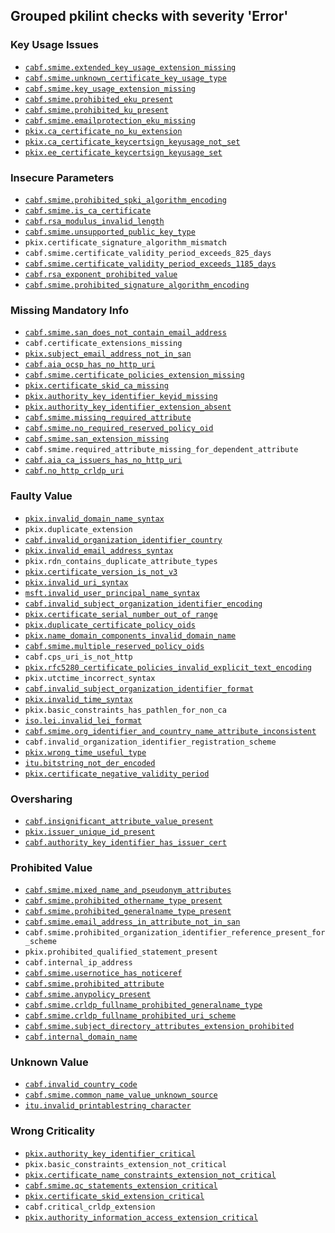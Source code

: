 ## Grouped pkilint checks with severity 'Error'

### Key Usage Issues
- [`cabf.smime.extended_key_usage_extension_missing`](https://github.com/digicert/pkilint/blob/5b9b884a6dd7f4fdb31996bcf77cb2a648d0fa6e/pkilint/cabf/smime/finding_metadata.csv#L36)
- [`cabf.smime.unknown_certificate_key_usage_type`](https://github.com/digicert/pkilint/blob/5b9b884a6dd7f4fdb31996bcf77cb2a648d0fa6e/pkilint/cabf/smime/finding_metadata.csv#L61)
- [`cabf.smime.key_usage_extension_missing`](https://github.com/digicert/pkilint/blob/5b9b884a6dd7f4fdb31996bcf77cb2a648d0fa6e/pkilint/cabf/smime/finding_metadata.csv#L39)
- [`cabf.smime.prohibited_eku_present`](https://github.com/digicert/pkilint/blob/5b9b884a6dd7f4fdb31996bcf77cb2a648d0fa6e/pkilint/cabf/smime/finding_metadata.csv#L50)
- [`cabf.smime.prohibited_ku_present`](https://github.com/digicert/pkilint/blob/5b9b884a6dd7f4fdb31996bcf77cb2a648d0fa6e/pkilint/cabf/smime/finding_metadata.csv#L52)
- [`cabf.smime.emailprotection_eku_missing`](https://github.com/digicert/pkilint/blob/5b9b884a6dd7f4fdb31996bcf77cb2a648d0fa6e/pkilint/cabf/smime/finding_metadata.csv#L35)
- [`pkix.ca_certificate_no_ku_extension`](https://github.com/digicert/pkilint/blob/5b9b884a6dd7f4fdb31996bcf77cb2a648d0fa6e/pkilint/cabf/smime/finding_metadata.csv#L79)
- [`pkix.ca_certificate_keycertsign_keyusage_not_set`](https://github.com/digicert/pkilint/blob/5b9b884a6dd7f4fdb31996bcf77cb2a648d0fa6e/pkilint/cabf/smime/finding_metadata.csv#L78)
- [`pkix.ee_certificate_keycertsign_keyusage_set`](https://github.com/digicert/pkilint/blob/5b9b884a6dd7f4fdb31996bcf77cb2a648d0fa6e/pkilint/cabf/smime/finding_metadata.csv#L90)

### Insecure Parameters
- [`cabf.smime.prohibited_spki_algorithm_encoding`](https://github.com/digicert/pkilint/blob/5b9b884a6dd7f4fdb31996bcf77cb2a648d0fa6e/pkilint/cabf/smime/finding_metadata.csv#L55)
- [`cabf.smime.is_ca_certificate`](https://github.com/digicert/pkilint/blob/5b9b884a6dd7f4fdb31996bcf77cb2a648d0fa6e/pkilint/cabf/smime/finding_metadata.csv#L38)
- [`cabf.rsa_modulus_invalid_length`](https://github.com/digicert/pkilint/blob/5b9b884a6dd7f4fdb31996bcf77cb2a648d0fa6e/pkilint/cabf/smime/finding_metadata.csv#L20)
- [`cabf.smime.unsupported_public_key_type`](https://github.com/digicert/pkilint/blob/5b9b884a6dd7f4fdb31996bcf77cb2a648d0fa6e/pkilint/cabf/smime/finding_metadata.csv#L62)
- `pkix.certificate_signature_algorithm_mismatch`
- `cabf.smime.certificate_validity_period_exceeds_825_days`
- [`cabf.smime.certificate_validity_period_exceeds_1185_days`](https://github.com/digicert/pkilint/blob/5b9b884a6dd7f4fdb31996bcf77cb2a648d0fa6e/pkilint/cabf/smime/finding_metadata.csv#L29)
- [`cabf.rsa_exponent_prohibited_value`](https://github.com/digicert/pkilint/blob/5b9b884a6dd7f4fdb31996bcf77cb2a648d0fa6e/pkilint/cabf/smime/finding_metadata.csv#L19)
- [`cabf.smime.prohibited_signature_algorithm_encoding`](https://github.com/digicert/pkilint/blob/5b9b884a6dd7f4fdb31996bcf77cb2a648d0fa6e/pkilint/cabf/smime/finding_metadata.csv#L54)

### Missing Mandatory Info
- [`cabf.smime.san_does_not_contain_email_address`](https://github.com/digicert/pkilint/blob/5b9b884a6dd7f4fdb31996bcf77cb2a648d0fa6e/pkilint/cabf/smime/finding_metadata.csv#L58)
- `cabf.certificate_extensions_missing`
- [`pkix.subject_email_address_not_in_san`](https://github.com/digicert/pkilint/blob/5b9b884a6dd7f4fdb31996bcf77cb2a648d0fa6e/pkilint/cabf/smime/finding_metadata.csv#L118)
- [`cabf.aia_ocsp_has_no_http_uri`](https://github.com/digicert/pkilint/blob/5b9b884a6dd7f4fdb31996bcf77cb2a648d0fa6e/pkilint/cabf/smime/finding_metadata.csv#L6)
- [`cabf.smime.certificate_policies_extension_missing`](https://github.com/digicert/pkilint/blob/5b9b884a6dd7f4fdb31996bcf77cb2a648d0fa6e/pkilint/cabf/smime/finding_metadata.csv#L28)
- [`pkix.certificate_skid_ca_missing`](https://github.com/digicert/pkilint/blob/5b9b884a6dd7f4fdb31996bcf77cb2a648d0fa6e/pkilint/cabf/smime/finding_metadata.csv#L85)
- [`pkix.authority_key_identifier_keyid_missing`](https://github.com/digicert/pkilint/blob/5b9b884a6dd7f4fdb31996bcf77cb2a648d0fa6e/pkilint/cabf/smime/finding_metadata.csv#L74)
- [`pkix.authority_key_identifier_extension_absent`](https://github.com/digicert/pkilint/blob/5b9b884a6dd7f4fdb31996bcf77cb2a648d0fa6e/pkilint/cabf/smime/finding_metadata.csv#L73)
- [`cabf.smime.missing_required_attribute`](https://github.com/digicert/pkilint/blob/5b9b884a6dd7f4fdb31996bcf77cb2a648d0fa6e/pkilint/cabf/smime/finding_metadata.csv#L44)
- [`cabf.smime.no_required_reserved_policy_oid`](https://github.com/digicert/pkilint/blob/5b9b884a6dd7f4fdb31996bcf77cb2a648d0fa6e/pkilint/cabf/smime/finding_metadata.csv#L47)
- [`cabf.smime.san_extension_missing`](https://github.com/digicert/pkilint/blob/5b9b884a6dd7f4fdb31996bcf77cb2a648d0fa6e/pkilint/cabf/smime/finding_metadata.csv#L59)
- `cabf.smime.required_attribute_missing_for_dependent_attribute`
- [`cabf.aia_ca_issuers_has_no_http_uri`](https://github.com/digicert/pkilint/blob/5b9b884a6dd7f4fdb31996bcf77cb2a648d0fa6e/pkilint/cabf/smime/finding_metadata.csv#L5)
- [`cabf.no_http_crldp_uri`](https://github.com/digicert/pkilint/blob/5b9b884a6dd7f4fdb31996bcf77cb2a648d0fa6e/pkilint/cabf/smime/finding_metadata.csv#L18)

### Faulty Value
- [`pkix.invalid_domain_name_syntax`](https://github.com/digicert/pkilint/blob/5b9b884a6dd7f4fdb31996bcf77cb2a648d0fa6e/pkilint/cabf/smime/finding_metadata.csv#L92)
- `pkix.duplicate_extension`
- [`cabf.invalid_organization_identifier_country`](https://github.com/digicert/pkilint/blob/5b9b884a6dd7f4fdb31996bcf77cb2a648d0fa6e/pkilint/cabf/smime/finding_metadata.csv#L12)
- [`pkix.invalid_email_address_syntax`](https://github.com/digicert/pkilint/blob/5b9b884a6dd7f4fdb31996bcf77cb2a648d0fa6e/pkilint/cabf/smime/finding_metadata.csv#L93)
- `pkix.rdn_contains_duplicate_attribute_types`
- [`pkix.certificate_version_is_not_v3`](https://github.com/digicert/pkilint/blob/5b9b884a6dd7f4fdb31996bcf77cb2a648d0fa6e/pkilint/cabf/smime/finding_metadata.csv#L87)
- [`pkix.invalid_uri_syntax`](https://github.com/digicert/pkilint/blob/5b9b884a6dd7f4fdb31996bcf77cb2a648d0fa6e/pkilint/cabf/smime/finding_metadata.csv#L95)
- [`msft.invalid_user_principal_name_syntax`](https://github.com/digicert/pkilint/blob/5b9b884a6dd7f4fdb31996bcf77cb2a648d0fa6e/pkilint/cabf/smime/finding_metadata.csv#L68)
- [`cabf.invalid_subject_organization_identifier_encoding`](https://github.com/digicert/pkilint/blob/5b9b884a6dd7f4fdb31996bcf77cb2a648d0fa6e/pkilint/cabf/smime/finding_metadata.csv#L13)
- [`pkix.certificate_serial_number_out_of_range`](https://github.com/digicert/pkilint/blob/5b9b884a6dd7f4fdb31996bcf77cb2a648d0fa6e/pkilint/cabf/smime/finding_metadata.csv#L83)
- [`pkix.duplicate_certificate_policy_oids`](https://github.com/digicert/pkilint/blob/5b9b884a6dd7f4fdb31996bcf77cb2a648d0fa6e/pkilint/cabf/smime/finding_metadata.csv#L89)
- [`pkix.name_domain_components_invalid_domain_name`](https://github.com/digicert/pkilint/blob/5b9b884a6dd7f4fdb31996bcf77cb2a648d0fa6e/pkilint/cabf/smime/finding_metadata.csv#L104)
- [`cabf.smime.multiple_reserved_policy_oids`](https://github.com/digicert/pkilint/blob/5b9b884a6dd7f4fdb31996bcf77cb2a648d0fa6e/pkilint/cabf/smime/finding_metadata.csv#L46)
- `cabf.cps_uri_is_not_http`
- [`pkix.rfc5280_certificate_policies_invalid_explicit_text_encoding`](https://github.com/digicert/pkilint/blob/5b9b884a6dd7f4fdb31996bcf77cb2a648d0fa6e/pkilint/cabf/smime/finding_metadata.csv#L108)
- `pkix.utctime_incorrect_syntax`
- [`cabf.invalid_subject_organization_identifier_format`](https://github.com/digicert/pkilint/blob/5b9b884a6dd7f4fdb31996bcf77cb2a648d0fa6e/pkilint/cabf/smime/finding_metadata.csv#L14)
- [`pkix.invalid_time_syntax`](https://github.com/digicert/pkilint/blob/5b9b884a6dd7f4fdb31996bcf77cb2a648d0fa6e/pkilint/cabf/smime/finding_metadata.csv#L94)
- `pkix.basic_constraints_has_pathlen_for_non_ca`
- [`iso.lei.invalid_lei_format`](https://github.com/digicert/pkilint/blob/5b9b884a6dd7f4fdb31996bcf77cb2a648d0fa6e/pkilint/cabf/smime/finding_metadata.csv#L65)
- [`cabf.smime.org_identifier_and_country_name_attribute_inconsistent`](https://github.com/digicert/pkilint/blob/5b9b884a6dd7f4fdb31996bcf77cb2a648d0fa6e/pkilint/cabf/smime/finding_metadata.csv#L48)
- `cabf.invalid_organization_identifier_registration_scheme`
- [`pkix.wrong_time_useful_type`](https://github.com/digicert/pkilint/blob/5b9b884a6dd7f4fdb31996bcf77cb2a648d0fa6e/pkilint/cabf/smime/finding_metadata.csv#L124)
- [`itu.bitstring_not_der_encoded`](https://github.com/digicert/pkilint/blob/5b9b884a6dd7f4fdb31996bcf77cb2a648d0fa6e/pkilint/cabf/smime/finding_metadata.csv#L66)
- [`pkix.certificate_negative_validity_period`](https://github.com/digicert/pkilint/blob/5b9b884a6dd7f4fdb31996bcf77cb2a648d0fa6e/pkilint/cabf/smime/finding_metadata.csv#L81)

### Oversharing
- [`cabf.insignificant_attribute_value_present`](https://github.com/digicert/pkilint/blob/5b9b884a6dd7f4fdb31996bcf77cb2a648d0fa6e/pkilint/cabf/smime/finding_metadata.csv#L9)
- [`pkix.issuer_unique_id_present`](https://github.com/digicert/pkilint/blob/5b9b884a6dd7f4fdb31996bcf77cb2a648d0fa6e/pkilint/cabf/smime/finding_metadata.csv#L99)
- [`cabf.authority_key_identifier_has_issuer_cert`](https://github.com/digicert/pkilint/blob/5b9b884a6dd7f4fdb31996bcf77cb2a648d0fa6e/pkilint/cabf/smime/finding_metadata.csv#L7)

### Prohibited Value
- [`cabf.smime.mixed_name_and_pseudonym_attributes`](https://github.com/digicert/pkilint/blob/5b9b884a6dd7f4fdb31996bcf77cb2a648d0fa6e/pkilint/cabf/smime/finding_metadata.csv#L45)
- [`cabf.smime.prohibited_othername_type_present`](https://github.com/digicert/pkilint/blob/5b9b884a6dd7f4fdb31996bcf77cb2a648d0fa6e/pkilint/cabf/smime/finding_metadata.csv#L53)
- [`cabf.smime.prohibited_generalname_type_present`](https://github.com/digicert/pkilint/blob/5b9b884a6dd7f4fdb31996bcf77cb2a648d0fa6e/pkilint/cabf/smime/finding_metadata.csv#L51)
- [`cabf.smime.email_address_in_attribute_not_in_san`](https://github.com/digicert/pkilint/blob/5b9b884a6dd7f4fdb31996bcf77cb2a648d0fa6e/pkilint/cabf/smime/finding_metadata.csv#L34)
- `cabf.smime.prohibited_organization_identifier_reference_present_for_scheme`
- `pkix.prohibited_qualified_statement_present`
- `cabf.internal_ip_address`
- [`cabf.smime.usernotice_has_noticeref`](https://github.com/digicert/pkilint/blob/5b9b884a6dd7f4fdb31996bcf77cb2a648d0fa6e/pkilint/cabf/smime/finding_metadata.csv#L63)
- [`cabf.smime.prohibited_attribute`](https://github.com/digicert/pkilint/blob/5b9b884a6dd7f4fdb31996bcf77cb2a648d0fa6e/pkilint/cabf/smime/finding_metadata.csv#L49)
- [`cabf.smime.anypolicy_present`](https://github.com/digicert/pkilint/blob/5b9b884a6dd7f4fdb31996bcf77cb2a648d0fa6e/pkilint/cabf/smime/finding_metadata.csv#L27)
- [`cabf.smime.crldp_fullname_prohibited_generalname_type`](https://github.com/digicert/pkilint/blob/5b9b884a6dd7f4fdb31996bcf77cb2a648d0fa6e/pkilint/cabf/smime/finding_metadata.csv#L32)
- [`cabf.smime.crldp_fullname_prohibited_uri_scheme`](https://github.com/digicert/pkilint/blob/5b9b884a6dd7f4fdb31996bcf77cb2a648d0fa6e/pkilint/cabf/smime/finding_metadata.csv#L33)
- [`cabf.smime.subject_directory_attributes_extension_prohibited`](https://github.com/digicert/pkilint/blob/5b9b884a6dd7f4fdb31996bcf77cb2a648d0fa6e/pkilint/cabf/smime/finding_metadata.csv#L60)
- [`cabf.internal_domain_name`](https://github.com/digicert/pkilint/blob/5b9b884a6dd7f4fdb31996bcf77cb2a648d0fa6e/pkilint/cabf/smime/finding_metadata.csv#L10)

### Unknown Value
- [`cabf.invalid_country_code`](https://github.com/digicert/pkilint/blob/5b9b884a6dd7f4fdb31996bcf77cb2a648d0fa6e/pkilint/cabf/smime/finding_metadata.csv#L11)
- [`cabf.smime.common_name_value_unknown_source`](https://github.com/digicert/pkilint/blob/5b9b884a6dd7f4fdb31996bcf77cb2a648d0fa6e/pkilint/cabf/smime/finding_metadata.csv#L30)
- [`itu.invalid_printablestring_character`](https://github.com/digicert/pkilint/blob/5b9b884a6dd7f4fdb31996bcf77cb2a648d0fa6e/pkilint/cabf/smime/finding_metadata.csv#L67)

### Wrong Criticality
- [`pkix.authority_key_identifier_critical`](https://github.com/digicert/pkilint/blob/5b9b884a6dd7f4fdb31996bcf77cb2a648d0fa6e/pkilint/cabf/smime/finding_metadata.csv#L72)
- `pkix.basic_constraints_extension_not_critical`
- [`pkix.certificate_name_constraints_extension_not_critical`](https://github.com/digicert/pkilint/blob/5b9b884a6dd7f4fdb31996bcf77cb2a648d0fa6e/pkilint/cabf/smime/finding_metadata.csv#L80)
- [`cabf.smime.qc_statements_extension_critical`](https://github.com/digicert/pkilint/blob/5b9b884a6dd7f4fdb31996bcf77cb2a648d0fa6e/pkilint/cabf/smime/finding_metadata.csv#L56)
- [`pkix.certificate_skid_extension_critical`](https://github.com/digicert/pkilint/blob/5b9b884a6dd7f4fdb31996bcf77cb2a648d0fa6e/pkilint/cabf/smime/finding_metadata.csv#L86)
- `cabf.critical_crldp_extension`
- [`pkix.authority_information_access_extension_critical`](https://github.com/digicert/pkilint/blob/5b9b884a6dd7f4fdb31996bcf77cb2a648d0fa6e/pkilint/cabf/smime/finding_metadata.csv#L71)

